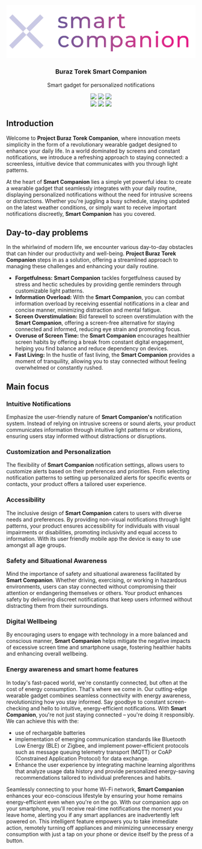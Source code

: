 <p align="center"><br><img src="smartCompanion%20logo%20design4-04.png"/></p>
<h3 align="center">Buraz Torek Smart Companion</h3>
<p align="center">
  Smart gadget for personalized notifications 
</p>

<p align="center">
  <img src="https://img.shields.io/maintenance/yes/2024?style=flat-square" />
  <a href="https://github.com/capacitor-community/bluetooth-le/actions?query=workflow%3A%22CI%22"><img src="https://img.shields.io/github/actions/workflow/status/capacitor-community/bluetooth-le/main.yml?branch=main&style=flat-square" /></a>
  <a href="https://www.npmjs.com/package/@capacitor-community/bluetooth-le"><img src="https://img.shields.io/npm/l/@capacitor-community/bluetooth-le?style=flat-square" /></a>
<br>
  <a href="https://www.npmjs.com/package/@capacitor-community/bluetooth-le"><img src="https://img.shields.io/npm/dw/@capacitor-community/bluetooth-le?style=flat-square" /></a>
  <a href="https://www.npmjs.com/package/@capacitor-community/bluetooth-le"><img src="https://img.shields.io/npm/v/@capacitor-community/bluetooth-le?style=flat-square" /></a>
<!-- ALL-CONTRIBUTORS-BADGE:START - Do not remove or modify this section -->
<a href="#contributors-"><img src="https://img.shields.io/badge/all%20contributors-17-orange?style=flat-square" /></a>
<!-- ALL-CONTRIBUTORS-BADGE:END -->
</p>


## Introduction
Welcome to **Project Buraz Torek Companion**, where innovation meets simplicity in the form of a revolutionary wearable gadget designed to enhance your daily life. In a world dominated by screens and constant notifications, we introduce a refreshing approach to staying connected: a screenless, intuitive device that communicates with you through light patterns.

At the heart of **Smart Companion** lies a simple yet powerful idea: to create a wearable gadget that seamlessly integrates with your daily routine, displaying personalized notifications without the need for intrusive screens or distractions. Whether you're juggling a busy schedule, staying updated on the latest weather conditions, or simply want to receive important notifications discreetly, **Smart Companion** has you covered.

## Day-to-day problems
In the whirlwind of modern life, we encounter various day-to-day obstacles that can hinder our productivity and well-being. **Project Buraz Torek Companion** steps in as a solution, offering a streamlined approach to managing these challenges and enhancing your daily routine.

- **Forgetfulness:** **Smart Companion** tackles forgetfulness caused by stress and hectic schedules by providing gentle reminders through customizable light patterns.
- **Information Overload:** With the **Smart Companion**, you can combat information overload by receiving essential notifications in a clear and concise manner, minimizing distraction and mental fatigue.
- **Screen Overstimulation:** Bid farewell to screen overstimulation with the **Smart Companion**, offering a screen-free alternative for staying connected and informed, reducing eye strain and promoting focus.
- **Overuse of Screen Time:** the **Smart Companion** encourages healthier screen habits by offering a break from constant digital engagement, helping you find balance and reduce dependency on devices.
- **Fast Living:** In the hustle of fast living, the **Smart Companion** provides a moment of tranquility, allowing you to stay connected without feeling overwhelmed or constantly rushed.

## Main focus
### Intuitive Notifications
Emphasize the user-friendly nature of **Smart Companion's** notification system. Instead of relying on intrusive screens or sound alerts, your product communicates information through intuitive light patterns or vibrations, ensuring users stay informed without distractions or disruptions.

### Customization and Personalization
The flexibility of **Smart Companion** notification settings, allows users to customize alerts based on their preferences and priorities. From selecting notification patterns to setting up personalized alerts for specific events or contacts, your product offers a tailored user experience.

### Accessibility
The inclusive design of **Smart Companion** caters to users with diverse needs and preferences. By providing non-visual notifications through light patterns, your product ensures accessibility for individuals with visual impairments or disabilities, promoting inclusivity and equal access to information. With its user friendly mobile app the device is easy to use amongst all age groups.

### Safety and Situational Awareness
Mind the importance of safety and situational awareness facilitated by **Smart Companion**. Whether driving, exercising, or working in hazardous environments, users can stay connected without compromising their attention or endangering themselves or others. Your product enhances safety by delivering discreet notifications that keep users informed without distracting them from their surroundings.

### Digital Wellbeing
By encouraging users to engage with technology in a more balanced and conscious manner, **Smart Companion** helps mitigate the negative impacts of excessive screen time and smartphone usage, fostering healthier habits and enhancing overall wellbeing.

### Energy awareness and smart home features
In today's fast-paced world, we're constantly connected, but often at the cost of energy consumption. That's where we come in. Our cutting-edge wearable gadget combines seamless connectivity with energy awareness, revolutionizing how you stay informed. Say goodbye to constant screen-checking and hello to intuitive, energy-efficient notifications. With **Smart Companion**, you're not just staying connected – you're doing it responsibly. We can achieve this with the:
- use of rechargable batteries
- implementation of emerging communication standards like Bluetooth Low Energy (BLE) or Zigbee, and implement power-efficient protocols such as message queuing telemetry transport (MQTT) or CoAP (Constrained Application Protocol) for data exchange. 
- Enhance the user experience by integrating machine learning algorithms that analyze usage data history and provide personalized energy-saving recommendations tailored to individual preferences and habits.

Seamlessly connecting to your home Wi-Fi network, **Smart Companion** enhances your eco-conscious lifestyle by ensuring your home remains energy-efficient even when you're on the go. With our companion app on your smartphone, you'll receive real-time notifications the moment you leave home, alerting you if any smart appliances are inadvertently left powered on. This intelligent feature empowers you to take immediate action, remotely turning off appliances and minimizing unnecessary energy consumption with just a tap on your phone or device itself by the press of a button. 
